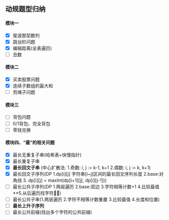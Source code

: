 ## 动规题型归纳

#### 模块一
- [x] 斐波那契数列
- [x] 跳台阶问题
- [x] 编辑距离(全表遍历)
- [ ] 丑数
#### 模块二
- [x] 买卖股票问题
- [x] 连续子数组的最大和
- [ ] 剪绳子问题
#### 模块三
- [ ] 背包问题
- [ ] 0/1背包、完全背包
- [ ] 零钱兑换
#### 模块四、“最”的相关问题
- [x] 最长无重复子串(哈希表+快慢指针)
- [x] 最长重复子串
- [x] **最长回文子串** (中心扩散法: 1.奇数: i, j := k-1, k+1 2.偶数: i, j := k, k+1)
- [x] 最长回文子序列(DP 1.dp[i][j] 字符串[i~j]区间的最长回文序列长度  2.base:对角线 3. dp[i][j] = maxInt(dp[i+1][j], dp[i][j-1]))
- [ ] 最长公共子序列(DP 1.两层遍历 2.base:双边 3.字符相等计数+1 4.比较最值 **5.从后遍历找字符👏👏)
- [ ] 最长公共子串(1.两层遍历 2.字符不相等计数重置 3.比较最值 4.长度和位置)
- [ ] **最长上升子序列**
- [ ] 最长公共前缀(找出多个字符的公共前缀)